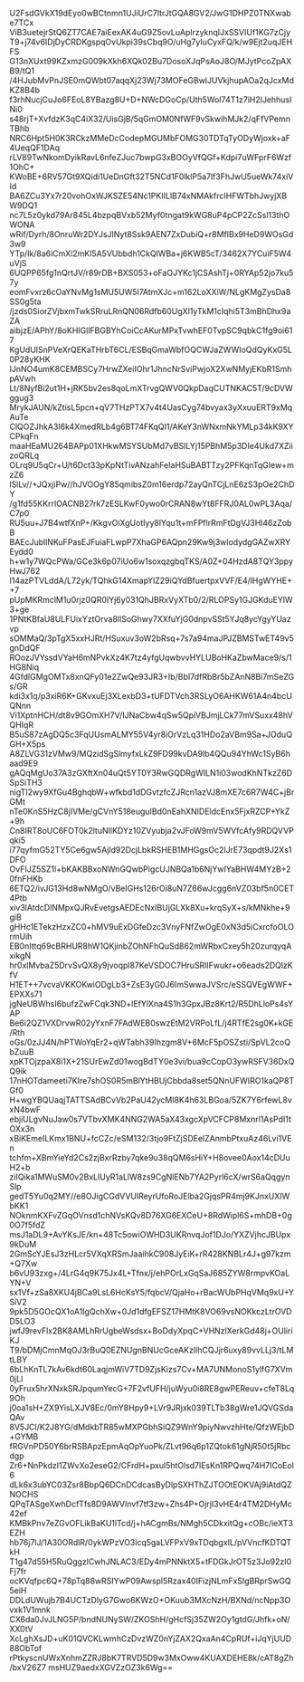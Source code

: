U2FsdGVkX19dEyo0wBCtnmn1UJiUrC7ltrJtGQA8GV2/JwG1DHPZ0TNXwabe7TCx
ViB3uetejrStQ6ZT7CAE7aiEexAK4uG9Z5ovLuAplrzyknqlJxSSVIUf1KG7zCjy
T9+j74v6IDjDyCRDKgspqOvUkpi39sCbq9O/uHg7yIuCyxFQ/k/w9Ejt2uqJEHFS
G13nXUxt99KZxmzG009kXkh6XQk02Bu7DosoXJqPsAoJ8O/MJytPcoZpAXB9/tQ1
/4HJubMvPnJSE0mQWbt07aqqXj23Wj73MOFeGBwlJUVkjhupAOa2qJcxMdKZ8B4b
f3rhNucjCuJo6FEoL8YBazg8U+D+NWcDGoCp/Uth5WoI74T1z7iH2lJehhusINi0
s48rjT+XvfdzK3qC4iX32/UisGjB/5qGmOM0NfWF9vSkwihMJk2/qFfVPemnTBhb
NRC6Hpt5H0K3RCkzMMeDcCodepMGUMbFOMG30TDTqTyODyWjoxk+aF4UeqQF1DAq
rLV89TwNkomDyikRavL6nfeZJuc7bwpG3xBOOyVfQGf+Kdpi7uWFprF6Wzf1OhC+
KWoBE+6RV57Gt9XQidi1UeDnGft32T5NCd1F0lklP5a7lf3FhJwU5ueWk74xiVId
BA6ZCu3Yx7r20vohOxWJKSZE54Nc1PKIILlB74xNMAkfrcIHFWTbhJwyjXBW9DQ1
nc7L5z0ykd79Ar845L4bzpqBVxb52Myf0tngat9kWG8uP4pCP2ZcSsl13thOWONA
wRif/Dyrh/8OnruWr2DYJsJINyt8Ssk9AEN7ZxDubiQ+r8MfIBx9HeD9WOsGd3w9
YTp/lk/8a6iCmXl2mKl5A5VUbbdh1CkQlWBa+j6KWB5cT/3462X7YCuiF5W4uVjS
6UQPP65fg1nQrtJV/r89rDB+BXS053+oFaOJYKc1jCSAshTj+0RYAp52jo7ku57y
eomFvxrz6cOaYNvMg1sMU5UW5I7AtmXJc+m162LoXXiW/NLgKMgZysDa8SS0g5ta
/jzds0SiorZVjbxmTwkSRruLRnQN06Rdfb60UgXl1yTkM1cIqhi5T3mBhDhx9aZA
aibjzE/APhY/8oKHIGllFBGBYhCoiCcAKurMPxTvwhEF0TvpSC9qbkC1fg9oi617
KgUdUlSnPVeXrQEKaTHrbT6CL/ESBqGmaWbfOQCWJaZWWIoQdQyKxG5L0P28yKHK
IJnNO4umK8CEMBSCy7HrwZXeiIOhr1JhncNrSviPwjoX2XwNMyjEKbR1SmhpAVwh
Lt/8NyfBi2ut1H+jRK5bv2es8qoLmXTrvgQWV0QkpDaqCUTNKAC5T/9cDVWggug3
MrykJAUN/kZtisL5pcn+qV7THzPTX7v4t4UasCyg74bvyax3yXxuuERT9xMqAuTe
ClQOZJhkA3I6k4XmedRLb4g6BT74FKqQI1/AKeY3nWNxmNkYMLp34kK9XYCPkqFn
maaHEaMU264BAPp01XHkwMSYSUbMd7vBSlLYj15PBhM5p3DIe4Ukd7XZiizoQRLq
OLrq9U5qCr+U/t6Dct33pKpNtTivANzahFeIaHSuBABTTzy2PFKqnTqGIew+mzZ6
lSlLv//+JQxjiPw//hJVOOgY85qmibsZ0m16erdp72ayQnTCjLnE6zS3pOe2ChDY
/g1fd55KKrrIOACNB27rk7zESLKwF0ywo0rCRAN8wYt8FFRJ0AL0wPL3Aqa/C7p0
RU5uu+J7B4wtfXnP+/KkgvOiXgUotIyy8lYqu1t+mFPflrRmFtDgVJ3Hl46zZobB
BAEcJubllNKuFPasEJFuiaFLwpP7XhaGP6AQpn29Kw9j3wlodydgGAZwXRYEydd0
h+w1y7WQcPWa/GCe3k6p07iUo6w1soxqzgbqTKS/A0Z+04HzdA8TQY3ppyHwJ762
I14azPTVLddA/L72yk/TQhkG14XmapYlZ29iQYdBfuertpxVVF/E4/lHgWYHE++7
pUpMKRmclM1u0rjz0QR0IYj6y031QhJBRxVyXTb0/2/RLOPSy1GJGKduEYlW3+ge
1PNtKBfaU8ULFUixYztOrva8lISoGhwy7XXfuYjG0dnpvSSt5YJq8ycYgyYUazvp
sOMMaQ/3pTgX5xxHJRt/HSuxuv3oW2bRsq+7s7a94maJPJZBMSTwET49v5gnDdQF
ROozJVYssdVYaH6mNPvkXz4K7tz4yfgUqwbvvHYLUBoHKaZbwMace9/s/1HG8Niq
4GfdlGMgOMTx8xnQFy01e2ZwQe93JR3+Ib/BbI7dfRbBr5bZAnN8Bi7mSeZGs/GR
kdi3x1q/p3xiR6K+GKvxuEj3XLexbD3+tUFDTVch3RSLyO6AHKW61A4n4bcUQNnn
Vi1XptnHCH/dt8v9GOmXH7V/IJNaCbw4qSw5QpiVBJmjLCk77mVSuxx48hVQHIqR
B5uS87zAgDQ5c3FqUUsmALMY55V4yr8iOrVzLq31HDo2aVBm9Sa+JOduQGH+X5ps
A8ZLVG31zVMw9/MQzidSgSlmyfxLkZ9FD99kvDA9lb4QQu94YhWc1SyB6haad9E9
gAQqMgUo37A3zGXftXn04uQt5YT0Y3RwGQDRgWILN1i03wodKhNTkzZ6DSpSiTH3
nigTI2wy9XfGu4BghqbW+wfkbd1dDGvtzfcZJRcn1azVJ8mXE7c6R7W4C+jBrGMt
nTe0KnS5HzC8jIVMe/gCVnY518euguIBd0nEahXNIDEldcEnx5FjxRZCP+YkZ+9h
Cn8IRT8oUC6FOT0k2ltuNIlKDYz10ZVyubja2vJFoW9mV5WVfcAfy9RDQVVPqki5
i77qyfmG52TY5Ce6gw5Ajld92DcjLbkRSHEB1MHGgsOc2lJrE73qpdt9J2Xs1DFO
OvFIJZ5SZ1l+bKAKBBxoNWnGQwbPigcUJNBQa1b6NjYwIYaBHW4MYzB+20fnFHKb
6ETQ2/ivJG13Hd8wNMgO/vBeIGHs126rOi8uN7Z66wJcgg6nVZ03bf5n0CET4Ptb
xiv3lAtdcDlNMpxQJRvEvetgsAEDEcNxIBUjGLXk8Xu+krqSyX+s/kMNkhe+9giB
gHHc1ETekzHzxZC0+hMV9uExDGfeDzc3VnyFNfZwOgE0xN3d5iCxrcfoOLOrmUih
EB0nIttq69cBRHUR8hW1QKjinbZOhNFhQuSd862mWRbxCxey5h20zurqyqAxikgN
hr0xlMvbaZ5DrvSvQX8y9jvoqpl87KeVSDOC7HruSRlIFwukr+o6eads2DQlzKfV
H1ET++7vcvaVKKOKwiODgLb3+ZsE3yG0J6ImSwwaJVSrc/eSSQVEgWWF+EPXXs71
jgNeUBWhsI6bufzZwFCqk3ND+lEfYlXna4S1h3GpxJBz8Krt2/R5DhLloPs4sYAP
Be6i2QZ1VXDrvwR02yYxnF7FAdWEB0swzEtM2VRPoLfL/j4RTfE2sg0K+kGE/Rth
oGs/0zJJ4N/hPTWoYqEr2+qWTabh39Ihzgm8V+6McF5pOSZsti/SpVL2coQbZuuB
xpKTOjzpaX8i1X+21SUrEwZd01wogBdTY0e3vi/bua9cCopO3ywRSFV36DxQQ9ik
17nHOTdameeti7KIre7shOS0R5mBlYtHBUjCbbda8set5QNnUFWIRO1kaQP8TGf0
H+wgYBQUaqjTATTSAdBCvVb2PaU42ycMl8K4h63LBGoa/5ZK7Y6rfewL8vxN4bwF
ebjiULgvNuJaw0s7VTbvXMK4NNG2WA5aX43xgcXpVCFCP8Mxnrl1AsPdI1tOXx3n
xBiKEmeILKmx1BNU+fcCZc/eSM132/3tjo9FtZjSDEelZAnmbPtxuAz46Lvi1VEn
tchfm+XBmYieYd2Cs2zjBxrRzby7qke9u38qQM6sHiY+H8ovee0Aox14cDUuH2+b
ziIQika1MWuSM0v2BxLIUyR1aLlW8zs9CgNlENb7YA2Pyrl6cX/wrS6aQqgynSlp
gedT5Yu0q2MY//e8OJigCGdVVUlReyrUfoRoJElba2GjqsPR4mj9KJnxUXIWbKK1
NOknmKXFvZGqOVnsd1chNVsKQv8D76XG6EXCeU+8RdWipl6S+mhDB+0g0O7f5fdZ
msJ1aDL9+AvYKsJE/kn+48Tc5owiOWHD3UKRnvqJof1DJo/YXZVjhcJBUpx9kDuM
2GmScYJEsJ3zHLcr5VXqXRSmJaaihkC908JyEiK+rR428KNBLr4J+g97kzm+Q7Xw
b6vU93zxg+/4LrG4q9K75Jx4L+Tfnx/j/ehPOrLxGqSaJ685ZYW8rmpvKOaLYN+V
sx1Vf+zSa8XKU4jBCa9LsL6HcKsY5/fqbcV/QjaHo+rBacWUbPHqVMq9xU+YSiV2
9pk5D5GOcQX1oA1IgQchXw+0Jd1dfgEFSZ17HMtK8VO69vsNOKkczLtrOVDD5LO3
jwfJ9revFlx2BK8AMLhRrUgbeWsdsx+BoDdyXpqC+VHNzlXerkGd48j+OUliriKJ
T9/bDMjCmnMqOJ3rBuQ0EZNUgnBNUcGceAKzIlhCQJjr6uxy89vvLLj3/tLMtLBY
6bLhKnTL7kAv6kdt60LaqjmWiV7TD9ZjsKizs7Cv+MA7UNMonoS1ylfG7XVm0jLI
0yFrux5hrXNxkSRJpqumYecG+7F2vfUFH/juWyu0i8RE8gwPEReuv+cfeT8Lq9Oh
j0oa1sH+ZX9YisLXJV8Ec/0mY8Hpy9+LVr9JRjxk039TLTb38gWre1JQVGSdaQAv
8V5JCl/K2J8YG/dMdkbTR85wMXPGbhSiQZ9WnY9piyNwvzhHte/QfzWEjbD+GYMB
fRGVnPD50Y6brRSBApzEpmAqOpYuoPk/ZLvt96q6p1ZQtok61gNjR50t5jRbcdgp
Zr6+NnPkdzI1ZWvXo2eseG2/CFrdH+pxul5htOlsd7lEsKn1RPQwq74H7ICoEol6
dLk6x3ubYC03Zsr8BbpQ6DCnDCdcasByDlpSXHThZJTOOtEOKVAj9iAtdQZNOCHS
QPqTASgeXwhDcfTfs8D9AWVInvf7tf3zw+Zhs4P+OjrjI3vHE4r4TM2DHyMc42ef
KMBkPnv7eZGvOFLikBaKU1lTcd/j+hACgmBs/NMgh5CDkxitQg+cOBc/ieXT3EZH
hb76j7lJ/1A30ORdlR/0ykWPzVO3lcq5gaLVFPxV9xTDqbgxIL/pVVncfKDTQTkH
T1g47d55H5RuQggzlCwhJNLAC3/EDy4mPNNktX5+tFDGkJrOT5z3Jo92zI0Fj7fr
ocKVqfpc6Q+78pTq88wRSIYwP09Awspl5Rzax40IFizjNLmFxSIgBRprSwGQ5eiH
DDLdUWujb7B4UCTzDlyG7Gwo6KWzO+OKuub3MXcNzH/BXNd/ncNpp3Ovxk1V1mnk
CX6da0JvJLNG5P/bndNUNySW/ZKOShH/gHcfSj35ZW2Oy1gtdG/Jhfk+oN/XX0tV
XcLghXsJD+uK01QVCKLwmhCzDvzWZ0nYjZAX2QxaAn4CpRUf+iJqYjUUD88ObTof
rPtkyscnUWxXnhmZZRJ8bK7TRVD5D9w3MxOww4KUAXDEHE8k/cAT8gZh/bxV26Z7
msHUZ9aedxXGVZzOZ3k6Wg==
